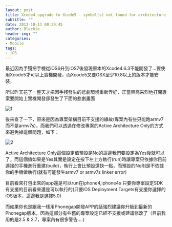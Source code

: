 ```yaml
---
layout: post
title: Xcode4 upgrade to Xcode5 - symbol(s) not found for architecture armv7 or armv7s linker error
subtitle: ""
date: 2013-10-11 00:29:45
author: Blackie
header-img: ""
categories:
- Mobile
tags:
- iOS
---
```


最近因為手殘把手機從iOS6升到iOS7後發現原本的Xcode4.6.3不能開發了…要使用Xcode5才可以上實機開發，而Xcode5又要OSX至少10.8以上的版本才能安裝，

<!-- More -->

所以昨天花了一整天才把因手殘發生的悲劇環境重新弄好，正當興高采烈地打開專案要開始上實機開發卻發生了下面的悲劇畫面

![1](https://dl.dropboxusercontent.com/u/20925528/%E6%8A%80%E8%A1%93Blog/blogs/20131007/2.png)

後來查了一下，原來是因為專案架構目前不支援的緣故(專案內有些只能跑armv7而不是armv7s)，而我們可以透過在修改專案的Active Architecture Only的方式來避免掉這個問題，如下：

![2](https://dl.dropboxusercontent.com/u/20925528/%E6%8A%80%E8%A1%93Blog/blogs/20131007/1.png)

Active Architecture Only這個設定值預設是No的這邊我們要設定為Yes後就可以了，而這個值如果是Yes其實是設定在按下左上方執行(run)時讓專案只依據你目前連接的手機進行重建(build)，執行上會比預設還快一點，而預設的No則是不依據你的手機做執行(就有可能發生armv7 or armv7s linker error)

目前看來打包出來的app還是可以run在iphone4,iphone4s 只要你專案設定SDK有支援的目前看來還是可以執行的(只要iOS Deployment Targets有支援你選擇的iOS版本，這邊我是選擇5.0)

而如果你也是跟我一樣用Phonegap開發APP的話強烈建議你升級到最新的Phonegap版本，因為這部分有些舊的專案設定已經不支援或建議修改了（目前我用的是2.5 & 2.7，專案內有很多警告....)
